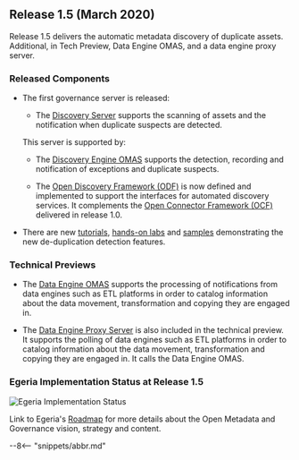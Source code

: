 <!-- SPDX-License-Identifier: CC-BY-4.0 -->
<!-- Copyright Contributors to the Egeria project. -->

## Release 1.5 (March 2020)

Release 1.5 delivers the automatic metadata discovery of duplicate assets.
Additional, in Tech Preview, Data Engine OMAS, and a data engine proxy server.

### Released Components

* The first governance server is released:
  * The [Discovery Server](/fraameworks/odf/overview/#discovery-server) supports the scanning of assets and the notification when duplicate suspects are detected.
  
  This server is supported by: 
   * The [Discovery Engine OMAS](/services/omas/discovery-engine/overview) supports the detection, recording and notification of exceptions and duplicate suspects.

   * The [Open Discovery Framework (ODF)](/frameworks/odf/overview) is now defined and
     implemented to support the interfaces for automated discovery services.
     It complements the [Open Connector Framework (OCF)](/frameworks/ocf/overview) delivered in release 1.0.

* There are new [tutorials](/education/tutorials),
  [hands-on labs](/education/open-metadata-labs/overview) and
  [samples](https://github.com/odpi/egeria/tree/main/open-metadata-resources/open-metadata-samples) demonstrating
  the new de-duplication detection features.

### Technical Previews

   * The [Data Engine OMAS](/services/omas/data-engine/overview) supports the processing of notifications from data engines such as ETL platforms in order to catalog information about the data movement, transformation and copying they are engaged in.
   
   * The [Data Engine Proxy Server](/services/data-engine-proxy-services) is also included in the technical preview.
     It supports the polling of data engines such as ETL platforms
     in order to catalog information about the data movement, transformation and copying they are engaged in.
     It calls the Data Engine OMAS.

### Egeria Implementation Status at Release 1.5
 
![Egeria Implementation Status](functional-organization-showing-implementation-status-for-1.5.png)
 
 Link to Egeria's [Roadmap](../roadmap) for more details about the
 Open Metadata and Governance vision, strategy and content.

--8<-- "snippets/abbr.md"
